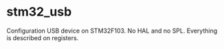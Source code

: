 # stm32_usb
Configuration USB device on STM32F103. No HAL and no SPL. Everything is described on registers.
